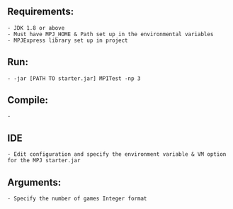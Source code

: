 ## Requirements:
    - JDK 1.8 or above
    - Must have MPJ_HOME & Path set up in the environmental variables
    - MPJExpress library set up in project

## Run:
    - -jar [PATH TO starter.jar] MPITest -np 3

## Compile:
    - 
## IDE
    - Edit configuration and specify the environment variable & VM option for the MPJ starter.jar

## Arguments:
    - Specify the number of games Integer format
